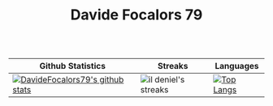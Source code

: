<h1 text align=center>Davide Focalors 79</h1>

<br><br>

| Github Statistics | Streaks | Languages |
|-------------------|---------|-----------|
| [![DavideFocalors79's github stats](https://github-readme-stats.vercel.app/api?username=DavideFocalors79&show_icons=true&theme=dark&hide_title=true)](https://github.com/DavideFocalors79) | ![il deniel's streaks](https://github-readme-streak-stats.herokuapp.com/?user=DavideFocalors79&theme=dark) | [![Top Langs](https://github-readme-stats.vercel.app/api/top-langs/?username=DavideFocalors79&show_icons=true&theme=dark&layout=compact&hide_title=true)](https://github.com/DavideFocalors79) |
<!---
danielechiarion/danielechiarion is a ✨ special ✨ repository because its `README.md` (this file) appears on your GitHub profile.
You can click the Preview link to take a look at your changes.
--->
<br><br>

